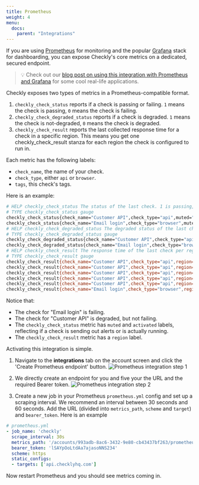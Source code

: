 ```yaml
---
title: Prometheus
weight: 4
menu:
  docs:
    parent: "Integrations"
---
```


If you are using [Prometheus](https://prometheus.io/) for monitoring and the popular [Grafana](https://grafana.com/) stack
for dashboarding, you can expose Checkly's core metrics on a dedicated, secured endpoint.


> 💡 Check out our [blog post on using this integration with Prometheus and Grafana](https://blog.checklyhq.com/monitoring-website-performance-with-checkly-prometheus-grafana/) for some cool real-life applications.


Checkly exposes two types of metrics in a Prometheus-compatible format.

1. `checkly_check_status` reports if a check is passing or failing. `1` means the check is passing, `0` means the check is failing.
2. `checkly_check_degraded_status` reports if a check is degraded. `1` means the check is not-degraded, `0` means the check is degraded.
3. `checkly_check_result` reports the last collected response time for a check in a specific region. This means
you get one checkly_check_result stanza for each region the check is configured to run in.

Each metric has the following labels:

- `check_name`, the name of your check.
- `check_type`, either `api` or `browser`.
- `tags`, this check's tags.


Here is an example:

```bash
# HELP checkly_check_status The status of the last check. 1 is passing, 0 is failing
# TYPE checkly_check_status gauge
checkly_check_status{check_name="Customer API",check_type="api",muted="false",activated="true" tags="alerts,public"} 1
checkly_check_status{check_name="Email login",check_type="browser",muted="false",activated="true" tags="auth,browser-checks,public"} 0
# HELP checkly_check_degraded_status The degraded status of the last check. 1 is not-degraded, 0 is degraded
# TYPE checkly_check_degraded_status gauge
checkly_check_degraded_status{check_name="Customer API",check_type="api",muted="false",activated="true" tags="alerts,public"} 0
checkly_check_degraded_status{check_name="Email login",check_type="browser",muted="false",activated="true" tags="auth,browser-checks,public"} 1
# HELP checkly_check_result The response time of the last check per region.
# TYPE checkly_check_result gauge
checkly_check_result{check_name="Customer API",check_type="api",region="ap-northeast-2",tags="alerts,public"} 1168
checkly_check_result{check_name="Customer API",check_type="api",region="ap-southeast-1",tags="alerts,public"} 932
checkly_check_result{check_name="Customer API",check_type="api",region="ca-central-1",tags="alerts,public"} 424
checkly_check_result{check_name="Customer API",check_type="api",region="eu-west-2",tags="alerts,public"} 138
checkly_check_result{check_name="Customer API",check_type="api",region="us-east-2",tags="alerts,public"} 432
checkly_check_result{check_name="Email login",check_type="browser",region="ap-south-1",tags="auth,browser-checks,public"} 10174
```

Notice that:

- The check for "Email login" is failing.
- The check for "Customer API" is degraded, but not failing.
- The `checkly_check_status` metric has `muted` and `activated` labels, reflecting if a check is sending out alerts or is actually
running.
- The `checkly_check_result` metric has a `region` label.



Activating this integration is simple.

1. Navigate to the **integrations** tab on the account screen and click the 'Create Prometheus endpoint' button.
![Prometheus integration step 1](/docs/images/integrations/prometheus_step1.png)

2. We directly create an endpoint for you and five your the URL and the required Bearer token.
![Prometheus integration step 2](/docs/images/integrations/prometheus_step2.png)

3. Create a new job in your Prometheus `prometheus.yml` config and set up a scraping interval. We recommend an interval
between 30 seconds and 60 seconds. Add the URL (divided into `metrics_path`, `scheme` and `target`) and `bearer_token`.
Here is an example

```yaml
# prometheus.yml
- job_name: 'checkly'
  scrape_interval: 30s
  metrics_path: '/accounts/993adb-8ac6-3432-9e80-cb43437bf263/prometheus/metrics'
  bearer_token: 'lSAYpOoLtdAa7ajasoNNS234'
  scheme: https
  static_configs:  
  - targets: ['api.checklyhq.com']
```

Now restart Prometheus and you should see metrics coming in.
